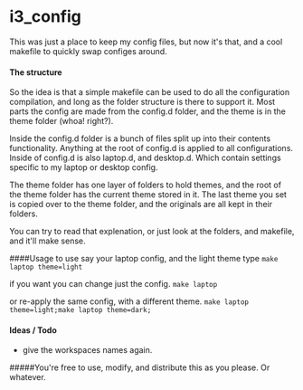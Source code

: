 # i3_config
This was just a place to keep my config files, but now it's that, and a cool makefile to quickly swap configes around.

#### The structure
So the idea is that a simple makefile can be used to do all the configuration compilation, and long as the folder structure is there to support it. Most parts the config are made from the config.d folder, and the theme is in the theme folder (whoa! right?).

Inside the config.d folder is a bunch of files split up into their contents functionality. Anything at the root of config.d is applied to all configurations. Inside of config.d is also laptop.d, and desktop.d. Which contain settings specific to my laptop or desktop config.

 The theme folder has one layer of folders to hold themes, and the root of the theme folder has the current theme stored in it. The last theme you set is copied over to the theme folder, and the originals are all kept in their folders. 

You can try to read that explenation, or just look at the folders, and makefile, and it'll make sense.

####Usage
to use say your laptop config, and the light theme type
`make laptop theme=light`

if you want you can change just the config.
`make laptop`

or re-apply the same config, with a different theme.
`make laptop theme=light;make laptop theme=dark;`

#### Ideas / Todo
* give the workspaces names again.

#####You're free to use, modify, and distribute this as you please. Or whatever.
